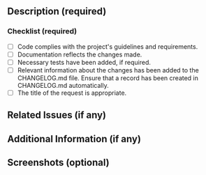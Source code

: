 ## Description (required)
<!--- Write here what problem the changes in this request solve. -->

### Checklist (required)
- [ ] Code complies with the project's guidelines and requirements.
- [ ] Documentation reflects the changes made.
- [ ] Necessary tests have been added, if required.
- [ ] Relevant information about the changes has been added to the CHANGELOG.md file. Ensure that a record has been created in CHANGELOG.md automatically.
- [ ] The title of the request is appropriate.

## Related Issues (if any)
<!--- Provide links to related issues -->

## Additional Information (if any)
<!--- Add any additional information or considerations for reviewers that should be taken into account, for example:
  - Justifications for decisions that may be considered controversial.
  - Solutions you are unsure about or do not consider ideal. -->

## Screenshots (optional)
<!--- Upload screenshots here -->

